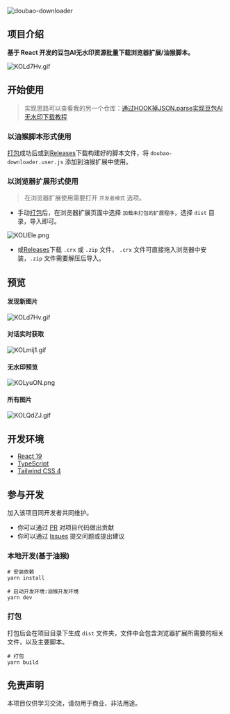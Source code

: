 ![doubao-downloader](https://socialify.git.ci/LauZzL/doubao-downloader/image?custom_language=React&description=1&forks=1&issues=1&language=1&name=1&owner=1&pattern=Plus&pulls=1&stargazers=1&theme=Dark)

## 项目介绍

**基于 React 开发的豆包AI无水印资源批量下载浏览器扩展/油猴脚本。**

![KOLd7Hv.gif](https://iili.io/KOLd7Hv.gif)


## 开始使用

> 实现思路可以查看我的另一个仓库：[通过HOOK掉JSON.parse实现豆包AI无水印下载教程](https://github.com/LauZzL/remove-doubao-images)

### 以油猴脚本形式使用

[打包](#打包)成功后或到[Releases](https://github.com/LauZzL/doubao-downloader/releases)下载构建好的脚本文件，将 `doubao-downloader.user.js` 添加到油猴扩展中使用。

### 以浏览器扩展形式使用

> 在浏览器扩展使用需要打开 `开发者模式` 选项。

- 手动[打包](#打包)后，在浏览器扩展页面中选择 `加载未打包的扩展程序`，选择 `dist` 目录，导入即可。

![KOLlEle.png](https://iili.io/KOLlEle.png)

- 或[Releases](https://github.com/LauZzL/doubao-downloader/releases)下载 `.crx` 或 `.zip` 文件， `.crx` 文件可直接拖入浏览器中安装，`.zip` 文件需要解压后导入。

## 预览

#### 发现新图片

![KOLd7Hv.gif](https://iili.io/KOLd7Hv.gif)

#### 对话实时获取

![KOLmij1.gif](https://iili.io/KOLmij1.gif)

#### 无水印预览

![KOLyuON.png](https://iili.io/KOLyuON.png)

#### 所有图片

![KOLQdZJ.gif](https://iili.io/KOLQdZJ.gif)

## 开发环境

- [React 19](https://reactjs.org/)
- [TypeScript](https://www.typescriptlang.org/)
- [Tailwind CSS 4](https://tailwindcss.com/)

## 参与开发

加入该项目同开发者共同维护。

- 你可以通过 [PR](https://github.com/LauZzL/doubao-downloader/pulls) 对项目代码做出贡献
- 你可以通过 [Issues](https://github.com/LauZzL/doubao-downloader/issues) 提交问题或提出建议

### 本地开发(基于油猴)

```shell
# 安装依赖
yarn install

# 启动开发环境:油猴开发环境
yarn dev
```

### 打包

打包后会在项目目录下生成 `dist` 文件夹，文件中会包含浏览器扩展所需要的相关文件，以及主要脚本。

```shell
# 打包
yarn build
```


## 免责声明

本项目仅供学习交流，请勿用于商业、非法用途。